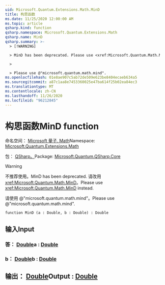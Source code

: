 ```yaml
---
uid: Microsoft.Quantum.Extensions.Math.MinD
title: 构思函数
ms.date: 11/25/2020 12:00:00 AM
ms.topic: article
qsharp.kind: function
qsharp.namespace: Microsoft.Quantum.Extensions.Math
qsharp.name: MinD
qsharp.summary: >-
  > [!WARNING]

  > MinD has been deprecated. Please use <xref:Microsoft.Quantum.Math.MinD> instead.

  >

  > Please use @"microsoft.quantum.math.mind".
ms.openlocfilehash: 01e8ae907c5ab72de509e623be8404ecaeb634a5
ms.sourcegitcommit: a87c1aa8e7453360025e47ba614f25b02ea84ec3
ms.translationtype: MT
ms.contentlocale: zh-CN
ms.lasthandoff: 11/26/2020
ms.locfileid: "96212845"
---
```

# <a name="mind-function"></a><span data-ttu-id="882a6-102">构思函数</span><span class="sxs-lookup"><span data-stu-id="882a6-102">MinD function</span></span>

<span data-ttu-id="882a6-103">命名空间： [Microsoft 量子. Math](xref:Microsoft.Quantum.Extensions.Math)</span><span class="sxs-lookup"><span data-stu-id="882a6-103">Namespace: [Microsoft.Quantum.Extensions.Math](xref:Microsoft.Quantum.Extensions.Math)</span></span>

<span data-ttu-id="882a6-104">包： [QSharp。](https://nuget.org/packages/Microsoft.Quantum.QSharp.Core)</span><span class="sxs-lookup"><span data-stu-id="882a6-104">Package: [Microsoft.Quantum.QSharp.Core](https://nuget.org/packages/Microsoft.Quantum.QSharp.Core)</span></span>


> [!WARNING]
> <span data-ttu-id="882a6-105">不推荐使用。</span><span class="sxs-lookup"><span data-stu-id="882a6-105">MinD has been deprecated.</span></span> <span data-ttu-id="882a6-106">请改用 <xref:Microsoft.Quantum.Math.MinD>。</span><span class="sxs-lookup"><span data-stu-id="882a6-106">Please use <xref:Microsoft.Quantum.Math.MinD> instead.</span></span>
>
> <span data-ttu-id="882a6-107">请使用 @"microsoft.quantum.math.mind"。</span><span class="sxs-lookup"><span data-stu-id="882a6-107">Please use @"microsoft.quantum.math.mind".</span></span>



```qsharp
function MinD (a : Double, b : Double) : Double
```


## <a name="input"></a><span data-ttu-id="882a6-108">输入</span><span class="sxs-lookup"><span data-stu-id="882a6-108">Input</span></span>

### <a name="a--double"></a><span data-ttu-id="882a6-109">答： [Double](xref:microsoft.quantum.lang-ref.double)</span><span class="sxs-lookup"><span data-stu-id="882a6-109">a : [Double](xref:microsoft.quantum.lang-ref.double)</span></span>




### <a name="b--double"></a><span data-ttu-id="882a6-110">b： [Double](xref:microsoft.quantum.lang-ref.double)</span><span class="sxs-lookup"><span data-stu-id="882a6-110">b : [Double](xref:microsoft.quantum.lang-ref.double)</span></span>





## <a name="output--double"></a><span data-ttu-id="882a6-111">输出： [Double](xref:microsoft.quantum.lang-ref.double)</span><span class="sxs-lookup"><span data-stu-id="882a6-111">Output : [Double](xref:microsoft.quantum.lang-ref.double)</span></span>

